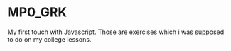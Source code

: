 # MP0_GRK
My first touch with Javascript. Those are exercises which i was supposed to do on my college lessons.
